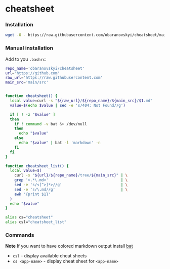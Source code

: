# cheatsheet

### Installation


```bash
wget -O - https://raw.githubusercontent.com/obaranovskyi/cheatsheet/main/cheatsheet.sh >> ~/.bashrc
```

### Manual installation

Add to you `.bashrc`:

```bash
repo_name='obaranovskyi/cheatsheet'
url='https://github.com'
raw_url='https://raw.githubusercontent.com'
main_src='main/src'


function cheatsheet() {
  local value=curl -s "${raw_url}/${repo_name}/${main_src}/$1.md"
  value=$(echo $value | sed -e 's/404: Not Found//g')

  if [ ! -z "$value" ]
  then
    if ! command -v bat &> /dev/null
    then
      echo "$value"
    else
      echo "$value" | bat -l 'markdown' -n
    fi
  fi
}

function cheatsheet_list() {
  local value=$(
    curl -s "${url}/${repo_name}/tree/${main_src}" | \
    grep '>.*\.md<'                                | \
    sed -e 's/<[^>]*>//g'                          | \
    sed -e 's/\.md//g'                             | \
    awk '{print $1}'
  )
  echo "$value"
}

alias cs="cheatsheet"
alias csl="cheatsheet_list"
```

### Commands

**Note** If you want to have colored markdown output install [bat](https://github.com/sharkdp/bat)

- `csl` - display available cheat sheets
- `cs <app-name>` - display cheat sheet for `<app-name>`

